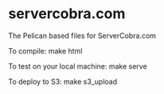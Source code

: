 servercobra.com
===============

The Pelican based files for ServerCobra.com

To compile:
  make html

To test on your local machine:
  make serve
  
To deploy to S3:
  make s3_upload
